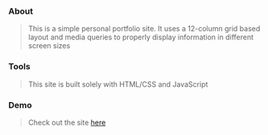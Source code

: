 ### About

> This is a simple personal portfolio site.
> It uses a 12-column grid based layout and
> media queries to properly display information
> in different screen sizes

### Tools

> This site is built solely with HTML/CSS and JavaScript

### Demo

> Check out the site [here](https://aldizh.github.io)